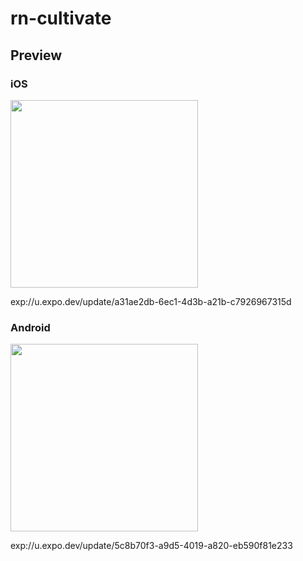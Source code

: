 # rn-cultivate

## Preview

### iOS

<img src='https://user-images.githubusercontent.com/88768022/212247254-c70ac045-ab56-4667-80c8-d8935915aa64.png' width='300px'/>

exp://u.expo.dev/update/a31ae2db-6ec1-4d3b-a21b-c7926967315d

### Android

<img src='https://user-images.githubusercontent.com/88768022/212247268-fe08dbf4-a9cd-4781-8783-4e10de5bb67c.png' width='300px'/>

exp://u.expo.dev/update/5c8b70f3-a9d5-4019-a820-eb590f81e233
